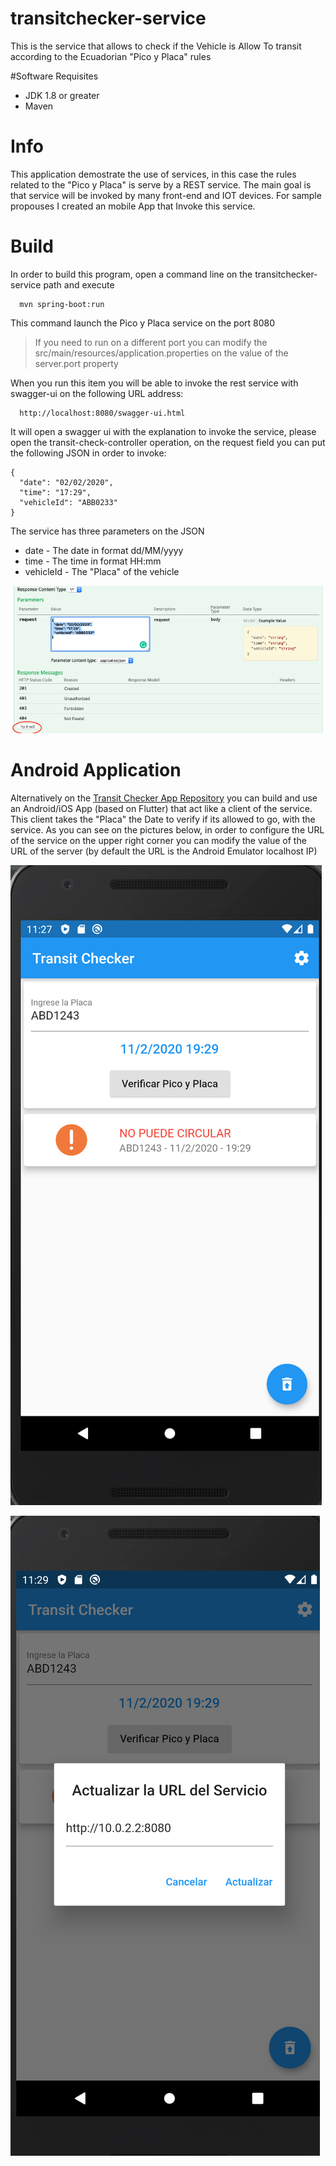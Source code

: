 # transitchecker-service
This is the service that allows to check if the Vehicle is Allow To transit according to the  Ecuadorian "Pico y Placa" rules

#Software Requisites

* JDK 1.8 or greater
* Maven

# Info

This application demostrate the use of services, in this case the rules related to the "Pico y Placa" is serve by a REST service. The main goal is that service will be invoked by many front-end and IOT devices. For sample propouses I created an mobile App that Invoke this service.

# Build

In order to build this program, open a command line on the transitchecker-service path and execute

~~~~
  mvn spring-boot:run
~~~~

This command launch the Pico y Placa service on the port 8080

> If you need to run on a different port you can modify the src/main/resources/application.properties on the value of the server.port property

When you run this item you will be able to invoke the rest service with swagger-ui on the
following URL address:

~~~~
  http://localhost:8080/swagger-ui.html
~~~~

It will open a swagger ui with the explanation to invoke the service, please open the transit-check-controller operation, on the request field you can put the following JSON in order to invoke:


~~~~
{
  "date": "02/02/2020",
  "time": "17:29",
  "vehicleId": "ABB0233"
}
 ~~~~
 
 The service has three parameters on the JSON
 
 * date - The date in format dd/MM/yyyy
 * time - The time in format HH:mm
 * vehicleId - The "Placa" of the vehicle
 
 ![Invoke the service](screen1.png)
 
 # Android Application
 
 Alternatively on the [Transit Checker App Repository](https://github.com/cgsuarez/transitchecker) you can build and use an Android/iOS App (based on Flutter) that act like a client of the service. This client takes the "Placa" the Date to verify if its allowed to go, with the service. As you can see on the pictures below, in order to configure the URL of the service on the upper right corner you can modify the value of the URL of the server (by default the URL is the Android Emulator localhost IP)
 
 
  ![Mobile Screen](screen2.png)
  
  ![Mobile Screen](screen3.png)